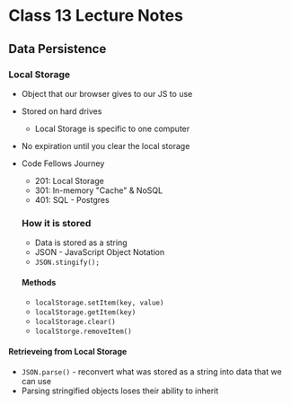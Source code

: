 # Class 13 Lecture Notes

## Data Persistence

### Local Storage

- Object that our browser gives to our JS to use
- Stored on hard drives
  - Local Storage is specific to one computer
- No expiration until you clear the local storage
- Code Fellows Journey
  - 201: Local Storage
  - 301: In-memory "Cache" & NoSQL
  - 401: SQL - Postgres


  ### How it is stored
  
  - Data is stored as a string
  - JSON - JavaScript Object Notation
  - `JSON.stingify();`

  #### Methods
  - `localStorage.setItem(key, value)`
  - `localStorage.getItem(key)`
  - `localStorage.clear()`
  - `localStorge.removeItem()`


#### Retrieveing from Local Storage
  - `JSON.parse()` - reconvert what was stored as a string into data that we can use
  - Parsing stringified objects loses their ability to inherit